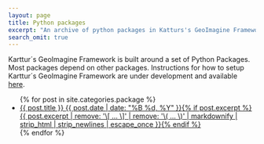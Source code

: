 ```yaml
---
layout: page
title: Python packages
excerpt: "An archive of python packages in Katturs's GeoImagine Framework"
search_omit: true
---
```


Karttur´s GeoImagine Framework is built around a set of Python Packages. Most packages depend on other packages. Instructions for how to setup Karttur´s GeoImagine Framework are under development and available [here](../../../blog/blog-import-project-eclipse/). 

<ul class="post-list">
{% for post in site.categories.package %}
  <li><article><a href="{{ site.url }}/package/{{ post.packageurl }}">{{ post.title }} <span class="entry-date"><time datetime="{{ post.date | date_to_xmlschema }}">{{ post.date | date: "%B %d, %Y" }}</time></span>{% if post.excerpt %} <span class="excerpt">{{ post.excerpt | remove: '\[ ... \]' | remove: '\( ... \)' | markdownify | strip_html | strip_newlines | escape_once }}</span>{% endif %}</a></article></li>
{% endfor %}
</ul>
